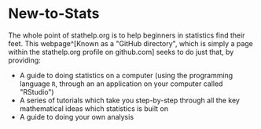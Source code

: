 # New-to-Stats
The whole point of stathelp.org is to help beginners in statistics find their feet. This webpage^[Known as a "GitHub directory", which is simply a page within the stathelp.org profile on github.com] seeks to do just that, by providing:
- A guide to doing statistics on a computer (using the programming language ```R```, through an an application on your computer called "RStudio")
- A series of tutorials which take you step-by-step through all the key mathematical ideas which statistics is built on
- A guide to doing your own analysis


